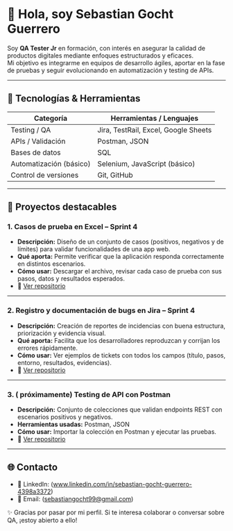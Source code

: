 # 👋 Hola, soy Sebastian Gocht Guerrero

Soy **QA Tester Jr** en formación, con interés en asegurar la calidad de productos digitales mediante enfoques estructurados y eficaces.  
Mi objetivo es integrarme en equipos de desarrollo ágiles, aportar en la fase de pruebas y seguir evolucionando en automatización y testing de APIs.

---

## 🚀 Tecnologías & Herramientas

| Categoría       | Herramientas / Lenguajes       |
|------------------|-------------------------------|
| Testing / QA     | Jira, TestRail, Excel, Google Sheets |
| APIs / Validación | Postman, JSON                 |
| Bases de datos    | SQL                           |
| Automatización (básico) | Selenium, JavaScript (básico) |
| Control de versiones | Git, GitHub                  |

---

## 📂 Proyectos destacables

### 1. Casos de prueba en Excel – Sprint 4  
- **Descripción:** Diseño de un conjunto de casos (positivos, negativos y de límites) para validar funcionalidades de una app web.  
- **Qué aporta:** Permite verificar que la aplicación responda correctamente en distintos escenarios.  
- **Cómo usar:** Descargar el archivo, revisar cada caso de prueba con sus pasos, datos y resultados esperados.  
- 📎 [Ver repositorio](https://github.com/sebastiangocht99-ctrl/Casos-de-prueba-en-Excel-Sprint-4)  

---

### 2. Registro y documentación de bugs en Jira – Sprint 4  
- **Descripción:** Creación de reportes de incidencias con buena estructura, priorización y evidencia visual.  
- **Qué aporta:** Facilita que los desarrolladores reproduzcan y corrijan los errores rápidamente.  
- **Cómo usar:** Ver ejemplos de tickets con todos los campos (título, pasos, entorno, resultados, evidencias).  
- 📎 [Ver repositorio](https://github.com/sebastiangocht99-ctrl/Registro-y-documentaci-n-de-bugs-en-Jira-Sprint-4)

---

### 3. ( próximamente) Testing de API con Postman  
- **Descripción:** Conjunto de colecciones que validan endpoints REST con escenarios positivos y negativos.  
- **Herramientas usadas:** Postman, JSON  
- **Cómo usar:** Importar la colección en Postman y ejecutar las pruebas.  
- 📎 [Ver repositorio](https://github.com/sebastiangocht99-ctrl/Testing-de-API-con-Postman)

---

## 🌐 Contacto

- 💼 LinkedIn: (www.linkedin.com/in/sebastian-gocht-guerrero-4398a3372)
- 📧 Email: (sebastiangocht99@gmail.com)


✨ Gracias por pasar por mi perfil. Si te interesa colaborar o conversar sobre QA, ¡estoy abierto a ello!  
